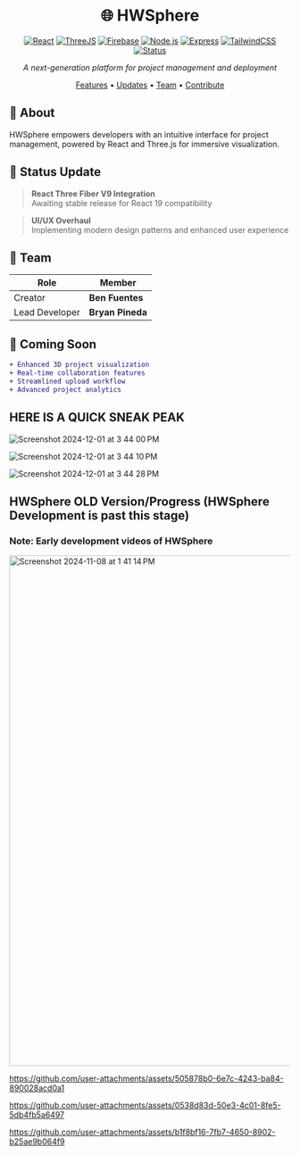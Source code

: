 <div align="center">
 
# 🌐 HWSphere

[![React](https://img.shields.io/badge/React-19-blue?style=flat-square&logo=react)](https://reactjs.org/)
[![ThreeJS](https://img.shields.io/badge/Three.js-Latest-black?style=flat-square&logo=three.js)](https://threejs.org/)
[![Firebase](https://img.shields.io/badge/Firebase-Latest-orange?style=flat-square&logo=firebase)](https://firebase.google.com/)
[![Node.js](https://img.shields.io/badge/Node.js-Latest-green?style=flat-square&logo=node.js)](https://nodejs.org/)
[![Express](https://img.shields.io/badge/Express-Latest-lightgrey?style=flat-square&logo=express)](https://expressjs.com/)
[![TailwindCSS](https://img.shields.io/badge/TailwindCSS-Latest-38B2AC?style=flat-square&logo=tailwind-css)](https://tailwindcss.com/)
[![Status](https://img.shields.io/badge/Status-In%20Development-yellow?style=flat-square)]()


*A next-generation platform for project management and deployment*

[Features](#features) • [Updates](#updates) • [Team](#team) • [Contribute](#contribute)

</div>

## 🎯 About

HWSphere empowers developers with an intuitive interface for project management, powered by React and Three.js for immersive visualization.

## 🚀 Status Update

> **React Three Fiber V9 Integration**  
> Awaiting stable release for React 19 compatibility

> **UI/UX Overhaul**  
> Implementing modern design patterns and enhanced user experience

## 👥 Team

| Role | Member |
|------|--------|
| Creator | **Ben Fuentes** |
| Lead Developer | **Bryan Pineda** |

## 🔮 Coming Soon

```diff
+ Enhanced 3D project visualization
+ Real-time collaboration features
+ Streamlined upload workflow
+ Advanced project analytics
```
  


## HERE IS A QUICK SNEAK PEAK
![Screenshot 2024-12-01 at 3 44 00 PM](https://github.com/user-attachments/assets/847dc3d1-bd0e-4163-b15b-f189bcb8c7e0)

![Screenshot 2024-12-01 at 3 44 10 PM](https://github.com/user-attachments/assets/dc0ff14f-e3c4-492e-a457-ed662924f0da)

![Screenshot 2024-12-01 at 3 44 28 PM](https://github.com/user-attachments/assets/0fb1c13c-3222-4b48-9340-b033fd2447ed)


## HWSphere OLD Version/Progress (HWSphere Development is past this stage)

### Note: Early development videos of HWSphere


<img width="915" alt="Screenshot 2024-11-08 at 1 41 14 PM" src="https://github.com/user-attachments/assets/0df3fbf5-225f-4e91-baf1-18f1785c1794" />



https://github.com/user-attachments/assets/505878b0-6e7c-4243-ba84-890028acd0a1


https://github.com/user-attachments/assets/0538d83d-50e3-4c01-8fe5-5db4fb5a6497



https://github.com/user-attachments/assets/b1f8bf16-7fb7-4650-8902-b25ae9b064f9

